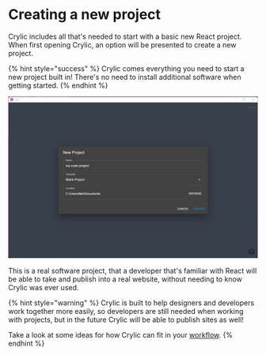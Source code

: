 # Creating a new project

Crylic includes all that's needed to start with a basic new React project. When first opening Crylic, an option will be presented to create a new project.

{% hint style="success" %}
Crylic comes everything you need to start a new project built in! There's no need to install additional software when getting started.
{% endhint %}

![Crylic's project creation dialog](../.gitbook/assets/image.png)

This is a real software project, that a developer that's familiar with React will be able to take and publish into a real website, without needing to know Crylic was ever used.

{% hint style="warning" %}
Crylic is built to help designers and developers work together more easily, so developers are still needed when working with projects, but in the future Crylic will be able to publish sites as well!

Take a look at some ideas for how Crylic can fit in your [workflow](../workflows/workflows-overview.md).
{% endhint %}
